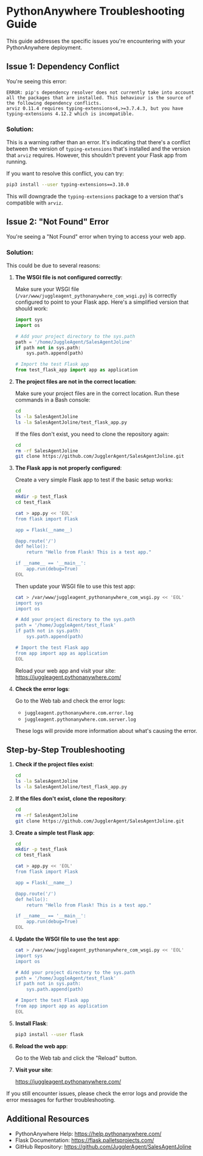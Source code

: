 # PythonAnywhere Troubleshooting Guide

This guide addresses the specific issues you're encountering with your PythonAnywhere deployment.

## Issue 1: Dependency Conflict

You're seeing this error:
```
ERROR: pip's dependency resolver does not currently take into account all the packages that are installed. This behaviour is the source of the following dependency conflicts.
arviz 0.11.4 requires typing-extensions<4,>=3.7.4.3, but you have typing-extensions 4.12.2 which is incompatible.
```

### Solution:

This is a warning rather than an error. It's indicating that there's a conflict between the version of `typing-extensions` that's installed and the version that `arviz` requires. However, this shouldn't prevent your Flask app from running.

If you want to resolve this conflict, you can try:

```bash
pip3 install --user typing-extensions==3.10.0
```

This will downgrade the `typing-extensions` package to a version that's compatible with `arviz`.

## Issue 2: "Not Found" Error

You're seeing a "Not Found" error when trying to access your web app.

### Solution:

This could be due to several reasons:

1. **The WSGI file is not configured correctly**:
   
   Make sure your WSGI file (`/var/www/juggleagent_pythonanywhere_com_wsgi.py`) is correctly configured to point to your Flask app. Here's a simplified version that should work:

   ```python
   import sys
   import os
   
   # Add your project directory to the sys.path
   path = '/home/JuggleAgent/SalesAgentJoline'
   if path not in sys.path:
       sys.path.append(path)
   
   # Import the test Flask app
   from test_flask_app import app as application
   ```

2. **The project files are not in the correct location**:
   
   Make sure your project files are in the correct location. Run these commands in a Bash console:

   ```bash
   cd
   ls -la SalesAgentJoline
   ls -la SalesAgentJoline/test_flask_app.py
   ```

   If the files don't exist, you need to clone the repository again:

   ```bash
   cd
   rm -rf SalesAgentJoline
   git clone https://github.com/JugglerAgent/SalesAgentJoline.git
   ```

3. **The Flask app is not properly configured**:
   
   Create a very simple Flask app to test if the basic setup works:

   ```bash
   cd
   mkdir -p test_flask
   cd test_flask
   
   cat > app.py << 'EOL'
   from flask import Flask
   
   app = Flask(__name__)
   
   @app.route('/')
   def hello():
       return "Hello from Flask! This is a test app."
   
   if __name__ == '__main__':
       app.run(debug=True)
   EOL
   ```

   Then update your WSGI file to use this test app:

   ```bash
   cat > /var/www/juggleagent_pythonanywhere_com_wsgi.py << 'EOL'
   import sys
   import os
   
   # Add your project directory to the sys.path
   path = '/home/JuggleAgent/test_flask'
   if path not in sys.path:
       sys.path.append(path)
   
   # Import the test Flask app
   from app import app as application
   EOL
   ```

   Reload your web app and visit your site: https://juggleagent.pythonanywhere.com/

4. **Check the error logs**:
   
   Go to the Web tab and check the error logs:
   - `juggleagent.pythonanywhere.com.error.log`
   - `juggleagent.pythonanywhere.com.server.log`

   These logs will provide more information about what's causing the error.

## Step-by-Step Troubleshooting

1. **Check if the project files exist**:
   
   ```bash
   cd
   ls -la SalesAgentJoline
   ls -la SalesAgentJoline/test_flask_app.py
   ```

2. **If the files don't exist, clone the repository**:
   
   ```bash
   cd
   rm -rf SalesAgentJoline
   git clone https://github.com/JugglerAgent/SalesAgentJoline.git
   ```

3. **Create a simple test Flask app**:
   
   ```bash
   cd
   mkdir -p test_flask
   cd test_flask
   
   cat > app.py << 'EOL'
   from flask import Flask
   
   app = Flask(__name__)
   
   @app.route('/')
   def hello():
       return "Hello from Flask! This is a test app."
   
   if __name__ == '__main__':
       app.run(debug=True)
   EOL
   ```

4. **Update the WSGI file to use the test app**:
   
   ```bash
   cat > /var/www/juggleagent_pythonanywhere_com_wsgi.py << 'EOL'
   import sys
   import os
   
   # Add your project directory to the sys.path
   path = '/home/JuggleAgent/test_flask'
   if path not in sys.path:
       sys.path.append(path)
   
   # Import the test Flask app
   from app import app as application
   EOL
   ```

5. **Install Flask**:
   
   ```bash
   pip3 install --user flask
   ```

6. **Reload the web app**:
   
   Go to the Web tab and click the "Reload" button.

7. **Visit your site**:
   
   https://juggleagent.pythonanywhere.com/

If you still encounter issues, please check the error logs and provide the error messages for further troubleshooting.

## Additional Resources

- PythonAnywhere Help: https://help.pythonanywhere.com/
- Flask Documentation: https://flask.palletsprojects.com/
- GitHub Repository: https://github.com/JugglerAgent/SalesAgentJoline